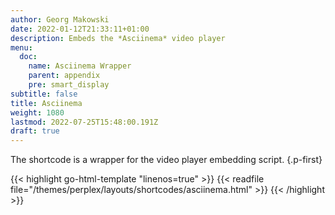 ```yaml
---
author: Georg Makowski
date: 2022-01-12T21:33:11+01:00
description: Embeds the *Asciinema* video player
menu:
  doc:
    name: Asciinema Wrapper
    parent: appendix
    pre: smart_display
subtitle: false
title: Asciinema
weight: 1080
lastmod: 2022-07-25T15:48:00.191Z
draft: true
---
```


The shortcode is a wrapper for the video player embedding script.
{.p-first} <!--more-->

{{< highlight go-html-template "linenos=true" >}}
{{< readfile file="/themes/perplex/layouts/shortcodes/asciinema.html" >}}
{{< /highlight >}}
